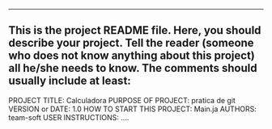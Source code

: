 ------------------------------------------------------------------------
This is the project README file. Here, you should describe your project.
Tell the reader (someone who does not know anything about this project)
all he/she needs to know. The comments should usually include at least:
------------------------------------------------------------------------

PROJECT TITLE: Calculadora
PURPOSE OF PROJECT: pratica de git
VERSION or DATE: 1.0
HOW TO START THIS PROJECT: Main.ja
AUTHORS: team-soft
USER INSTRUCTIONS: ....
